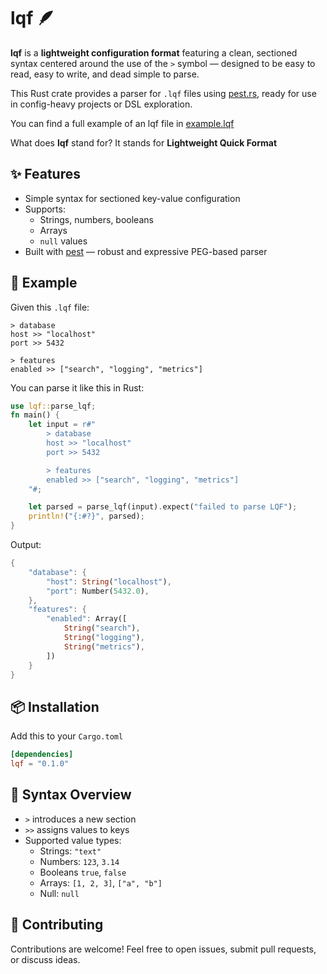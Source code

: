 # lqf 🪶

**lqf** is a **lightweight configuration format** featuring a clean, sectioned syntax centered around the use of the `>` symbol — designed to be easy to read, easy to write, and dead simple to parse.  

This Rust crate provides a parser for `.lqf` files using [pest.rs](https://pest.rs/), ready for use in config-heavy projects or DSL exploration.

You can find a full example of an lqf file in [example.lqf](example.lqf)

What does **lqf** stand for? It stands for **Lightweight Quick Format**

## ✨ Features

- Simple syntax for sectioned key-value configuration
- Supports:
  - Strings, numbers, booleans
  - Arrays
  - `null` values
- Built with [pest](https://pest.rs) — robust and expressive PEG-based parser

## 🧪 Example

Given this `.lqf` file:

```lqf
> database
host >> "localhost"
port >> 5432

> features
enabled >> ["search", "logging", "metrics"]
```

You can parse it like this in Rust:

```rust
use lqf::parse_lqf;
fn main() {
    let input = r#"
        > database
        host >> "localhost"
        port >> 5432

        > features
        enabled >> ["search", "logging", "metrics"]
    "#;

    let parsed = parse_lqf(input).expect("failed to parse LQF");
    println!("{:#?}", parsed);
}
```

Output:

```rust
{
    "database": {
        "host": String("localhost"),
        "port": Number(5432.0),
    },
    "features": {
        "enabled": Array([
            String("search"),
            String("logging"),
            String("metrics"),
        ])
    }
}
```

## 📦 Installation

Add this to your `Cargo.toml`

```toml
[dependencies]
lqf = "0.1.0"
```

## 📝 Syntax Overview

- `>` introduces a new section
- `>>` assigns values to keys
- Supported value types:
  - Strings: `"text"`
  - Numbers: `123`, `3.14`
  - Booleans `true`, `false`
  - Arrays: `[1, 2, 3]`, `["a", "b"]`
  - Null: `null`

## 🤝 Contributing

Contributions are welcome! Feel free to open issues, submit pull requests, or discuss ideas.
